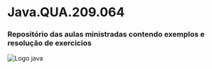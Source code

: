 # Java.QUA.209.064
### Repositório das aulas ministradas contendo exemplos e resolução de exercicios
![Logo java](https://user-images.githubusercontent.com/51138718/236042991-36b48069-adf7-4bcd-b99d-2f8e03da3d61.png)

